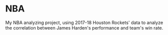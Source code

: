 # NBA
My NBA analyzing project, using 2017-18 Houston Rockets' data to analyze the correlation between James Harden's performance and team's win rate.
